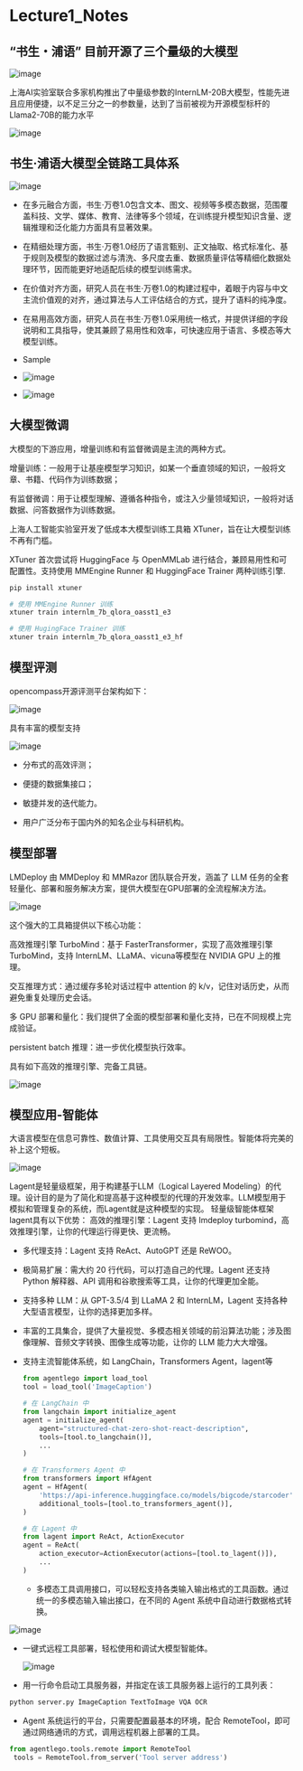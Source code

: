 # Lecture1_Notes

## “书生・浦语” 目前开源了三个量级的大模型

![image](https://github.com/jiayaozhang/InternLM_Notes/assets/38579506/20c1a246-0244-465f-8e10-44006df92d99)

上海AI实验室联合多家机构推出了中量级参数的InternLM-20B大模型，性能先进且应用便捷，以不足三分之一的参数量，达到了当前被视为开源模型标杆的Llama2-70B的能力水平

![image](https://github.com/jiayaozhang/InternLM_Notes/assets/38579506/93e5d0a9-e72b-4b02-9956-71ae4a17d201)

## 书生·浦语大模型全链路工具体系

![image](https://github.com/jiayaozhang/InternLM_Notes/assets/38579506/bde11eea-341a-45f3-b88f-4486690c57f9)

* 在多元融合方面，书生·万卷1.0包含文本、图文、视频等多模态数据，范围覆盖科技、文学、媒体、教育、法律等多个领域，在训练提升模型知识含量、逻辑推理和泛化能力方面具有显著效果。

* 在精细处理方面，书生·万卷1.0经历了语言甄别、正文抽取、格式标准化、基于规则及模型的数据过滤与清洗、多尺度去重、数据质量评估等精细化数据处理环节，因而能更好地适配后续的模型训练需求。

* 在价值对齐方面，研究人员在书生·万卷1.0的构建过程中，着眼于内容与中文主流价值观的对齐，通过算法与人工评估结合的方式，提升了语料的纯净度。

* 在易用高效方面，研究人员在书生·万卷1.0采用统一格式，并提供详细的字段说明和工具指导，使其兼顾了易用性和效率，可快速应用于语言、多模态等大模型训练。

* Sample

* ![image](https://github.com/jiayaozhang/InternLM_Notes/assets/38579506/ccbc655e-9cc3-44b2-b7eb-d0cdfaf25d9f)

* ![image](https://github.com/jiayaozhang/InternLM_Notes/assets/38579506/cdb76517-717f-46d2-97bc-ed2739d9f66e)

## 大模型微调

大模型的下游应用，增量训练和有监督微调是主流的两种方式。

增量训练：一般用于让基座模型学习知识，如某一个垂直领域的知识，一般将文章、书籍、代码作为训练数据；

有监督微调：用于让模型理解、遵循各种指令，或注入少量领域知识，一般将对话数据、问答数据作为训练数据。

上海人工智能实验室开发了低成本大模型训练工具箱 XTuner，旨在让大模型训练不再有门槛。

XTuner 首次尝试将 HuggingFace 与 OpenMMLab 进行结合，兼顾易用性和可配置性。支持使用 MMEngine Runner 和 HuggingFace Trainer 两种训练引擎.

```bash
pip install xtuner

# 使用 MMEngine Runner 训练
xtuner train internlm_7b_qlora_oasst1_e3

# 使用 HugingFace Trainer 训练
xtuner train internlm_7b_qlora_oasst1_e3_hf
```

## 模型评测

opencompass开源评测平台架构如下：

![image](https://github.com/jiayaozhang/InternLM_Notes/assets/38579506/31a3585d-e1ac-4cd8-834e-7f5c3680968e)

具有丰富的模型支持

![image](https://github.com/jiayaozhang/InternLM_Notes/assets/38579506/d2700f9e-c8cd-4dbf-a8f2-eb02ff06f33f)

* 分布式的高效评测；

* 便捷的数据集接口；

* 敏捷并发的迭代能力。

* 用户广泛分布于国内外的知名企业与科研机构。

## 模型部署

LMDeploy 由 MMDeploy 和 MMRazor 团队联合开发，涵盖了 LLM 任务的全套轻量化、部署和服务解决方案，提供大模型在GPU部署的全流程解决方法。

![image](https://github.com/jiayaozhang/InternLM_Notes/assets/38579506/96a07ebb-f709-49e4-944c-7fdb34055aa4)

这个强大的工具箱提供以下核心功能：

高效推理引擎 TurboMind：基于 FasterTransformer，实现了高效推理引擎 TurboMind，支持 InternLM、LLaMA、vicuna等模型在 NVIDIA GPU 上的推理。

交互推理方式：通过缓存多轮对话过程中 attention 的 k/v，记住对话历史，从而避免重复处理历史会话。

多 GPU 部署和量化：我们提供了全面的模型部署和量化支持，已在不同规模上完成验证。

persistent batch 推理：进一步优化模型执行效率。

具有如下高效的推理引擎、完备工具链。

![image](https://github.com/jiayaozhang/InternLM_Notes/assets/38579506/cb914e8b-04a9-4848-b318-37a3819ee53a)

## 模型应用-智能体

大语言模型在信息可靠性、数值计算、工具使用交互具有局限性。智能体将完美的补上这个短板。

![image](https://github.com/jiayaozhang/InternLM_Notes/assets/38579506/3faa785d-862b-453f-888d-74de26bcf4b1)

Lagent是轻量级框架，用于构建基于LLM（Logical Layered Modeling）的代理。设计目的是为了简化和提高基于这种模型的代理的开发效率。LLM模型用于模拟和管理复杂的系统，而Lagent就是这种模型的实现。
轻量级智能体框架lagent具有以下优势：
高效的推理引擎：Lagent 支持 lmdeploy turbomind，高效推理引擎，让你的代理运行得更快、更流畅。

* 多代理支持：Lagent 支持 ReAct、AutoGPT 还是 ReWOO。

* 极简易扩展：需大约 20 行代码，可以打造自己的代理。Lagent 还支持 Python 解释器、API 调用和谷歌搜索等工具，让你的代理更加全能。

* 支持多种 LLM：从 GPT-3.5/4 到 LLaMA 2 和 InternLM，Lagent 支持各种大型语言模型，让你的选择更加多样。

* 丰富的工具集合，提供了大量视觉、多模态相关领域的前沿算法功能；涉及图像理解、音频文字转换、图像生成等功能，让你的 LLM 能力大大增强。

* 支持主流智能体系统，如 LangChain，Transformers Agent，lagent等

  ```python
  from agentlego import load_tool
  tool = load_tool('ImageCaption')
  
  # 在 LangChain 中
  from langchain import initialize_agent
  agent = initialize_agent(
      agent="structured-chat-zero-shot-react-description",
      tools=[tool.to_langchain()],
      ...
  )
  
  # 在 Transformers Agent 中
  from transformers import HfAgent
  agent = HfAgent(
      'https://api-inference.huggingface.co/models/bigcode/starcoder',
      additional_tools=[tool.to_transformers_agent()],
  )
  
  # 在 Lagent 中
  from lagent import ReAct, ActionExecutor
  agent = ReAct(
      action_executor=ActionExecutor(actions=[tool.to_lagent()]),
      ...
  )
  ```

  * 多模态工具调用接口，可以轻松支持各类输入输出格式的工具函数。通过统一的多模态输入输出接口，在不同的 Agent 系统中自动进行数据格式转换。

![image](https://github.com/jiayaozhang/InternLM_Notes/assets/38579506/f9138c74-bb46-434a-a99c-a425b29f29ea)


  * 一键式远程工具部署，轻松使用和调试大模型智能体。

    ![image](https://github.com/jiayaozhang/InternLM_Notes/assets/38579506/faa50c84-c387-4b27-a8a1-46643ef49752)

   * 用一行命令启动工具服务器，并指定在该工具服务器上运行的工具列表：
```bash
python server.py ImageCaption TextToImage VQA OCR
```
* Agent 系统运行的平台，只需要配置最基本的环境，配合 RemoteTool，即可通过网络通讯的方式，调用远程机器上部署的工具。
```python
from agentlego.tools.remote import RemoteTool 
 tools = RemoteTool.from_server('Tool server address')
```
